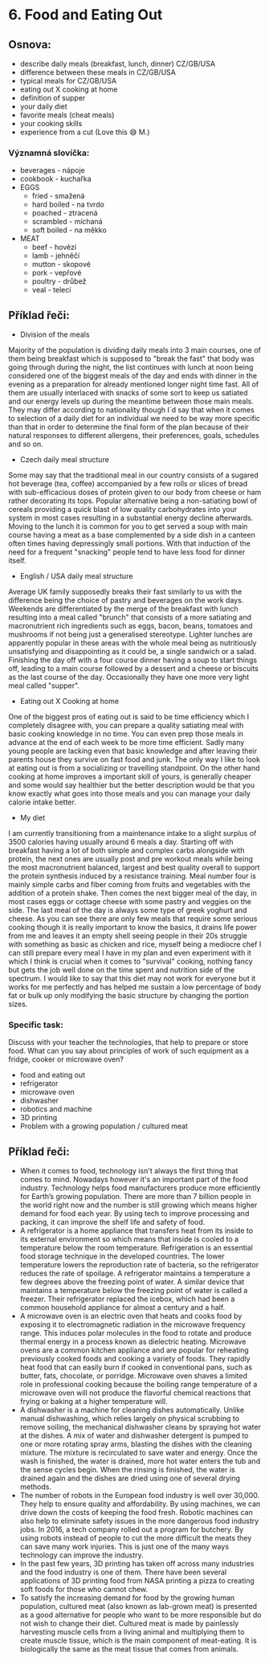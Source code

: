 # 6. Food and Eating Out

## Osnova:

* describe daily meals (breakfast, lunch, dinner) CZ/GB/USA
* difference between these meals in CZ/GB/USA
* typical meals for CZ/GB/USA
* eating out X cooking at home
* definition of supper
* your daily diet
* favorite meals (cheat meals)
* your cooking skills
* experience from a cut (Love this 😅 M.)

### Významná slovíčka:
* beverages - nápoje
* cookbook - kuchařka 
* EGGS 
    * fried - smažená
    * hard boiled - na tvrdo
    * poached - ztracená
    * scrambled - míchaná
    * soft boiled - na měkko 
* MEAT 
    * beef - hovězí 
    * lamb - jehněčí
    * mutton - skopové 
    * pork - vepřové 
    * poultry - drůbež
    * veal - telecí
    

## Příklad řeči:

* Division of the meals

Majority of the population is dividing daily meals into 3 main courses, one of them being breakfast which is supposed to "break the fast" that body was going through during the night, the list continues with lunch at noon being considered one of the biggest meals of the day and ends with dinner in the evening as a preparation for already mentioned longer night time fast. All of them are usually interlaced with snacks of some sort to keep us satiated and our energy levels up during the meantime between those main meals. They may differ according to nationality though I´d say that when it comes to selection of a daily diet for an individual we need to be way more specific than that in order to determine the final form of the plan because of their natural responses to different allergens, their preferences, goals, schedules and so on.

* Czech daily meal structure

Some may say that the traditional meal in our country consists of a sugared hot beverage (tea, coffee) accompanied by a few rolls or slices of bread with sub-efficacious doses of protein given to our body from cheese or ham rather decorating its tops. Popular alternative being a non-satiating bowl of cereals providing a quick blast of low quality carbohydrates into your system in most cases resulting in a substantial energy decline afterwards. Moving to the lunch it is common for you to get served a soup with main course having a meat as a base complemented by a side dish in a canteen often times having depressingly small portions. With that induction of the need for a frequent "snacking" people tend to have less food for dinner itself. 

* English / USA daily meal structure

Average UK family supposedly breaks their fast similarly to us with the difference being the choice of pastry and beverages on the work days. Weekends are differentiated by the merge of the breakfast with lunch resulting into a meal called "brunch" that consists of a more satiating and macronutrient rich ingredients such as eggs, bacon, beans, tomatoes and mushrooms if not being just a generalised stereotype. Lighter lunches are apparently popular in these areas with the whole meal being as nutritiously unsatisfying and disappointing as it could be, a single sandwich or a salad. Finishing the day off with a four course dinner having a soup to start things off, leading to a main course followed by a dessert and a cheese or biscuits as the last course of the day. Occasionally they have one more very light meal called "supper".              

* Eating out X Cooking at home

One of the biggest pros of eating out is said to be time efficiency which I completely disagree with, you can prepare a quality satiating meal with basic cooking knowledge in no time. You can even prep those meals in advance at the end of each week to be more time efficient. Sadly many young people are lacking even that basic knowledge and after leaving their parents house they survive on fast food and junk. The only way I like to look at eating out is from a socializing or travelling standpoint. On the other hand cooking at home improves a important skill of yours, is generally cheaper and some would say healthier but the better description would be that you know exactly what goes into those meals and you can manage your daily calorie intake better.

* My diet

I am currently transitioning from a maintenance intake to a slight surplus of 3500 calories having usually around 6 meals a day. Starting off with breakfast having a lot of both simple and complex carbs alongside with protein, the next ones are usually post and pre workout meals while being the most macronutrient balanced, largest and best quality overall to support the protein synthesis induced by a resistance training. Meal number four is mainly simple carbs and fiber coming from fruits and vegetables with the addition of a protein shake. Then comes the next bigger meal of the day, in most cases eggs or cottage cheese with some pastry and veggies on the side. The last meal of the day is always some type of greek yoghurt and cheese. As you can see there are only few meals that require some serious cooking though it is really important to know the basics, it drains life power from me and leaves it an empty shell seeing people in their 20s struggle with something as basic as chicken and rice, myself being a mediocre chef I can still prepare every meal I have in my plan and even experiment with it which I think is crucial when it comes to "survival" cooking, nothing fancy but gets the job well done on the time spent and nutrition side of the spectrum. I would like to say that this diet may not work for everyone but it works for me perfectly and has helped me sustain a low percentage of body fat or bulk up only modifying the basic structure by changing the portion sizes.

### Specific task:
Discuss with your teacher the technologies, that help to prepare or store food. What can you say about principles of work of such equipment as a fridge, cooker or microwave oven?

* food and eating out
* refrigerator
* microwave oven
* dishwasher
* robotics and machine
* 3D printing
* Problem with a growing population / cultured meat

## Příklad řeči:
* When it comes to food, technology isn't always the first thing that comes to mind. Nowadays however it's an important part of the food industry. Technology helps food manufacturers produce more efficiently for Earth’s growing population. There are more than 7 billion people in the world right now and the number is still growing which means higher demand for food each year. By using tech to improve processing and packing, it can improve the shelf life and safety of food.
* A refrigerator is a home appliance that transfers heat from its inside to its external environment so which means that inside is cooled to a temperature below the room temperature. Refrigeration is an essential food storage technique in the developed countries. The lower temperature lowers the reproduction rate of bacteria, so the refrigerator reduces the rate of spoilage. A refrigerator maintains a temperature a few degrees above the freezing point of water. A similar device that maintains a temperature below the freezing point of water is called a freezer. Their refrigerator replaced the icebox, which had been a common household appliance for almost a century and a half.
* A microwave oven is an electric oven that heats and cooks food by exposing it to electromagnetic radiation in the microwave frequency range. This induces polar molecules in the food to rotate and produce thermal energy in a process known as dielectric heating. Microwave ovens are a common kitchen appliance and are popular for reheating previously cooked foods and cooking a variety of foods. They rapidly heat food that can easily burn if cooked in conventional pans, such as butter, fats, chocolate, or porridge. Microwave oven shaves a limited role in professional cooking because the boiling range temperature of a microwave oven will not produce the flavorful chemical reactions that frying or baking at a higher temperature will.
* A dishwasher is a machine for cleaning dishes automatically. Unlike manual dishwashing, which relies largely on physical scrubbing to remove soiling, the mechanical dishwasher cleans by spraying hot water at the dishes. A mix of water and dishwasher detergent is pumped to one or more rotating spray arms, blasting the dishes with the cleaning mixture. The mixture is recirculated to save water and energy. Once the wash is finished, the water is drained, more hot water enters the tub and the sense cycles begin. When the rinsing is finished, the water is drained again and the dishes are dried using one of several drying methods. 
* The number of robots in the European food industry is well over 30,000. They help to ensure quality and affordability. By using machines, we can drive down the costs of keeping the food fresh. Robotic machines can also help to eliminate safety issues in the more dangerous food industry jobs. In 2016, a tech company rolled out a program for butchery. By using robots instead of people to cut the more difficult the meats they can save many work injuries. This is just one of the many ways technology can improve the industry.
* In the past few years, 3D printing has taken off across many industries and the food industry is one of them. There have been several applications of 3D printing food from NASA printing a pizza to creating soft foods for those who cannot chew. 
* To satisfy the increasing demand for food by the growing human population, cultured meat (also known as lab-grown meat) is presented as a good alternative for people who want to be more responsible but do not wish to change their diet. Cultured meat is made by painlessly harvesting muscle cells from a living animal and multiplying them to create muscle tissue, which is the main component of meat-eating. It is biologically the same as the meat tissue that comes from animals.
